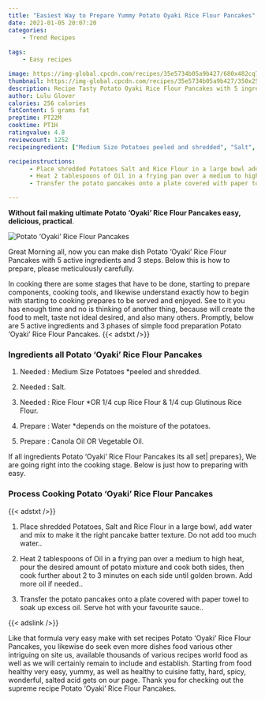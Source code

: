 ```yaml
---
title: "Easiest Way to Prepare Yummy Potato Oyaki Rice Flour Pancakes"
date: 2021-01-05 20:07:20
categories:
    - Trend Recipes
    
tags:
    - Easy recipes

image: https://img-global.cpcdn.com/recipes/35e5734b05a9b427/680x482cq70/potato-oyaki-rice-flour-pancakes-recipe-main-photo.jpg
thumbnail: https://img-global.cpcdn.com/recipes/35e5734b05a9b427/350x250cq70/potato-oyaki-rice-flour-pancakes-recipe-main-photo.jpg
description: Recipe Tasty Potato Oyaki Rice Flour Pancakes with 5 ingredients and 3 stages of easy cooking.
author: Lulu Glover
calories: 256 calories
fatContent: 5 grams fat
preptime: PT22M
cooktime: PT1H
ratingvalue: 4.8
reviewcount: 1252
recipeingredient: ["Medium Size Potatoes peeled and shredded", "Salt", "Rice Flour OR 14 cup Rice Flour  14 cup Glutinous Rice Flour", "Water depends on the moisture of the potatoes", "Canola Oil OR Vegetable Oil"]

recipeinstructions: 
      - Place shredded Potatoes Salt and Rice Flour in a large bowl add water and mix to make it the right pancake batter texture Do not add too much water 
      - Heat 2 tablespoons of Oil in a frying pan over a medium to high heat pour the desired amount of potato mixture and cook both sides then cook further about 2 to 3 minutes on each side until golden brown Add more oil if needed 
      - Transfer the potato pancakes onto a plate covered with paper towel to soak up excess oil Serve hot with your favourite sauce

---
```




**Without fail making ultimate Potato ‘Oyaki’ Rice Flour Pancakes easy, delicious, practical**. 


![Potato ‘Oyaki’ Rice Flour Pancakes](https://img-global.cpcdn.com/recipes/35e5734b05a9b427/680x482cq70/potato-oyaki-rice-flour-pancakes-recipe-main-photo.jpg "Potato ‘Oyaki’ Rice Flour Pancakes")




Great Morning all, now you can make dish Potato ‘Oyaki’ Rice Flour Pancakes with 5 active ingredients and 3 steps. Below this is how to prepare, please meticulously carefully.

In cooking there are some stages that have to be done, starting to prepare components, cooking tools, and likewise understand exactly how to begin with starting to cooking prepares to be served and enjoyed. See to it you has enough time and no is thinking of another thing, because will create the food to melt, taste not ideal desired, and also many others. Promptly, below are 5 active ingredients and 3 phases of simple food preparation Potato ‘Oyaki’ Rice Flour Pancakes.
{{< adstxt />}}

### Ingredients all Potato ‘Oyaki’ Rice Flour Pancakes


1. Needed  : Medium Size Potatoes *peeled and shredded.

1. Needed  : Salt.

1. Needed  : Rice Flour *OR 1/4 cup Rice Flour &amp; 1/4 cup Glutinous Rice Flour.

1. Prepare  : Water *depends on the moisture of the potatoes.

1. Prepare  : Canola Oil OR Vegetable Oil.



If all ingredients Potato ‘Oyaki’ Rice Flour Pancakes its all set| prepares}, We are going right into the cooking stage. Below is just how to preparing with easy.

### Process Cooking Potato ‘Oyaki’ Rice Flour Pancakes

{{< adstxt />}}


1. Place shredded Potatoes, Salt and Rice Flour in a large bowl, add water and mix to make it the right pancake batter texture. Do not add too much water..



1. Heat 2 tablespoons of Oil in a frying pan over a medium to high heat, pour the desired amount of potato mixture and cook both sides, then cook further about 2 to 3 minutes on each side until golden brown. Add more oil if needed..



1. Transfer the potato pancakes onto a plate covered with paper towel to soak up excess oil. Serve hot with your favourite sauce..





{{< adslink />}}

Like that formula very easy make with set recipes Potato ‘Oyaki’ Rice Flour Pancakes, you likewise do seek even more dishes food various other intriguing on site us, available thousands of various recipes world food as well as we will certainly remain to include and establish. Starting from food healthy very easy, yummy, as well as healthy to cuisine fatty, hard, spicy, wonderful, salted acid gets on our page. Thank you for checking out the supreme recipe Potato ‘Oyaki’ Rice Flour Pancakes.
